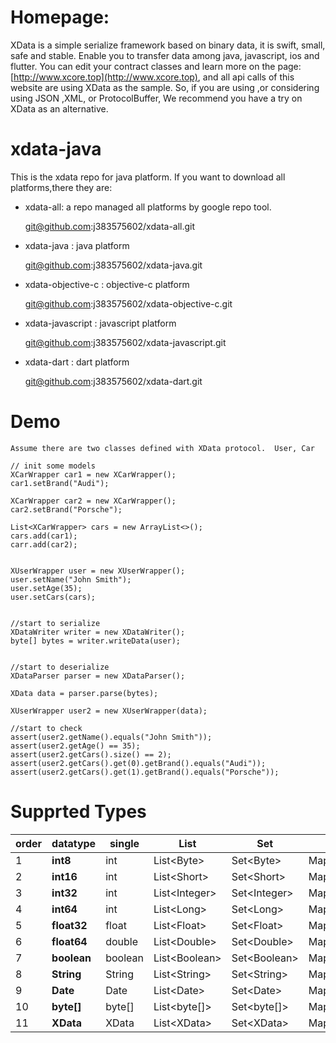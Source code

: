 
# Homepage:
 
 XData is a simple serialize framework based on binary data, it is swift, small, safe and stable. Enable you to transfer data among java, javascript, ios and flutter.
 You can edit your contract classes and learn more on the page: [http://www.xcore.top](http://www.xcore.top), and all api calls of this website are using XData as the sample.
 So, if you are using ,or considering using JSON ,XML, or ProtocolBuffer, We recommend you have a try on XData as an alternative.

# xdata-java
This is the xdata repo for java platform. If you want to download all platforms,there they are:

-  xdata-all: a repo managed all platforms by google repo tool.

    git@github.com:j383575602/xdata-all.git

-  xdata-java : java platform

    git@github.com:j383575602/xdata-java.git

-  xdata-objective-c : objective-c platform

    git@github.com:j383575602/xdata-objective-c.git

- xdata-javascript : javascript platform

    git@github.com:j383575602/xdata-javascript.git

-  xdata-dart : dart platform

    git@github.com:j383575602/xdata-dart.git


# Demo
    Assume there are two classes defined with XData protocol.  User, Car

    // init some models
    XCarWrapper car1 = new XCarWrapper();
    car1.setBrand("Audi");

    XCarWrapper car2 = new XCarWrapper();
    car2.setBrand("Porsche");

    List<XCarWrapper> cars = new ArrayList<>();
    cars.add(car1);
    carr.add(car2);


    XUserWrapper user = new XUserWrapper();
    user.setName("John Smith");
    user.setAge(35);
    user.setCars(cars);


    //start to serialize
    XDataWriter writer = new XDataWriter();
    byte[] bytes = writer.writeData(user);


    //start to deserialize
    XDataParser parser = new XDataParser();

    XData data = parser.parse(bytes);

    XUserWrapper user2 = new XUserWrapper(data);
    
    //start to check 
    assert(user2.getName().equals("John Smith"));
    assert(user2.getAge() == 35);
    assert(user2.getCars().size() == 2);
    assert(user2.getCars().get(0).getBrand().equals("Audi"));
    assert(user2.getCars().get(1).getBrand().equals("Porsche"));


# Supprted Types


 |order|datatype |  single |List      | Set   | StringMap|IntMap | LongMap | FloatMap |DoubleMap |
  |-----|-----|---------| ---------|--------|----------|-------|---------|----------|----------|
  |1|**int8**|int|List\<Byte>| Set\<Byte> |Map<String,Byte>|Map<Integer,Byte>| Map<Long,Byte>|Map<Float,Byte>|Map<Double,Byte>|
  |2|**int16**|int|List\<Short>| Set\<Short> |Map<String,Short>|Map<Integer,Short>| Map<Long,Short>|Map<Float,Short>|Map<Double,Short>|
  |3|**int32**|int|List\<Integer>|Set\<Integer>|Map<String,Integer>|Map<Integer,Integer>| Map<Long,Integer>|Map<Float,Integer>|Map<Double,Integer>|
  |4|**int64**|int|List\<Long>|Set\<Long>|Map<String,Long>|Map<Integer,Long>| Map<Long,Long>|Map<Float,Long>|Map<Double,Long>|
  |5|**float32**|float|List\<Float>|Set\<Float>|Map<String,Float>|Map<Integer,Float>| Map<Long,Float>|Map<Float,Float>|Map<Double,Float>|
  |6|**float64**|double|List\<Double>|Set\<Double>|Map<String,Double>|Map<Integer,Double>| Map<Long,Double>|Map<Float,Double>|Map<Double,Double>|
  |7|**boolean**|boolean|List\<Boolean>|Set\<Boolean>|Map<String,Boolean>|Map<Integer,Boolean>| Map<Long,Boolean>|Map<Float,Boolean>|Map<Double,Boolean>
  |8|**String**|String|List\<String>|Set\<String>|Map<String,String>|Map<Integer,String>| Map<Long,String>|Map<Float,String>|Map<Double,String>|
  |9|**Date**|Date|List\<Date>|Set\<Date>|Map<String,Date>|Map<Integer,Date>| Map<Long,Date>|Map<Float,Date>|Map<Double,Date>|
  |10|**byte[]**|byte[]|List\<byte[]>|Set\<byte[]>|Map<String,byte[]>|Map<Integer,byte[]>| Map<Long,byte[]>|Map<Float,byte[]>|Map<Double,byte[]>|
  |11|**XData**|XData|List\<XData>|Set\<XData>|Map<String,XData>|Map<Integer,XData>| Map<Long,XData>|Map<Float,XData>|Map<Double,XData>|
  
